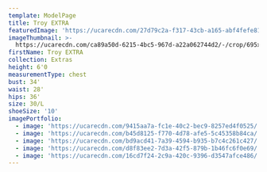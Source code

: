 ```yaml
---
template: ModelPage
title: Troy EXTRA
featuredImage: 'https://ucarecdn.com/27d79c2a-f317-43cb-a165-abf4fefe8116/'
imageThumbnail: >-
  https://ucarecdn.com/ca89a50d-6215-4bc5-967d-a22a062744d2/-/crop/695x1022/38,28/-/preview/
firstName: Troy EXTRA
collection: Extras
height: 6'0
measurementType: chest
bust: 34'
waist: 28'
hips: 36'
size: 30/L
shoeSize: '10'
imagePortfolio:
  - image: 'https://ucarecdn.com/9415aa7a-fc1e-40c2-bec9-8257ed4f0525/'
  - image: 'https://ucarecdn.com/b45d8125-f770-4d78-afe5-5c45358b84ca/'
  - image: 'https://ucarecdn.com/bd9acd41-7a39-4594-b935-b7c4c261c427/'
  - image: 'https://ucarecdn.com/d8f83ee2-7d3a-42f5-879b-1b46fc6f0e69/'
  - image: 'https://ucarecdn.com/16cd7f24-2c9a-420c-9396-d3547afce486/'
---
```


